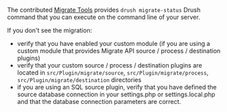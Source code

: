The contributed [Migrate Tools](https://www.drupal.org/project/migrate%5Ftools) provides `drush migrate-status` Drush command that you can execute on the command line of your server.

If you don't see the migration:

* verify that you have enabled your custom module (if you are using a custom module that provides Migrate API source / process / destination plugins)
* verify that your custom source / process / destination plugins are located in `src/Plugin/migrate/source`, `src/Plugin/migrate/process`, `src/Plugin/migrate/destination` directories
* if you are using an SQL source plugin, verify that you have defined the source database connection in your settings.php or settings.local.php and that the database connection parameters are correct.